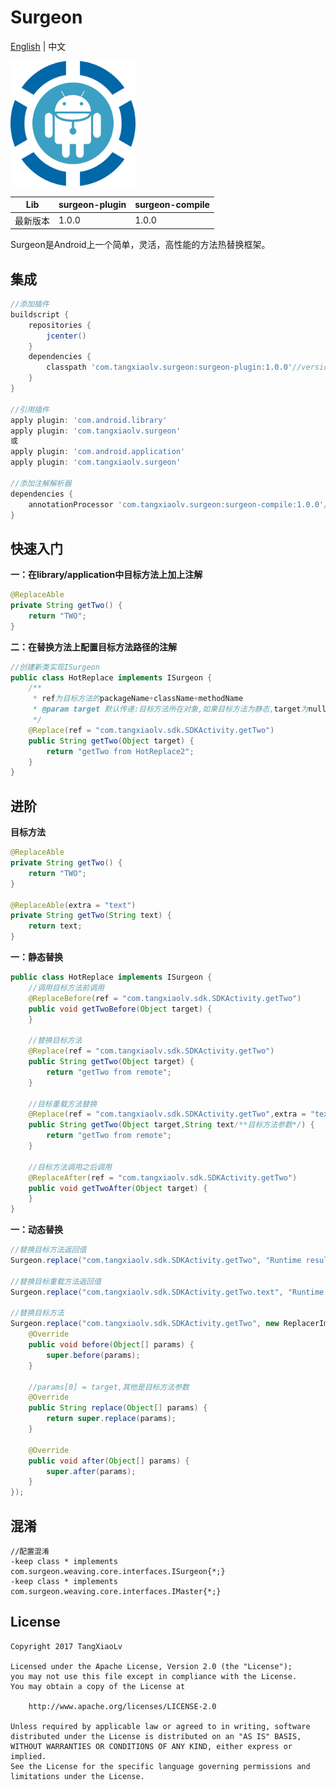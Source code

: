 # Surgeon
[English](https://github.com/TangXiaoLv/Surgeon/blob/master/README.md) | 中文

<img src="img/1.png" width = "200" height = "200"/>

|Lib|surgeon-plugin|surgeon-compile|
|:---:|:---|:---|
|最新版本|1.0.0|1.0.0|

Surgeon是Android上一个简单，灵活，高性能的方法热替换框架。

集成
---
```gradle
//添加插件
buildscript {
    repositories {
        jcenter()
    }
    dependencies {
        classpath 'com.tangxiaolv.surgeon:surgeon-plugin:1.0.0'//version参照上表
    }
}

//引用插件
apply plugin: 'com.android.library'
apply plugin: 'com.tangxiaolv.surgeon'
或
apply plugin: 'com.android.application'
apply plugin: 'com.tangxiaolv.surgeon'

//添加注解解析器
dependencies {
    annotationProcessor 'com.tangxiaolv.surgeon:surgeon-compile:1.0.0'//version参照上表
}
```

快速入门
---
**一：在library/application中目标方法上加上注解**
```java
@ReplaceAble
private String getTwo() {
    return "TWO";
}
```

**二：在替换方法上配置目标方法路径的注解**
```java
//创建新类实现ISurgeon
public class HotReplace implements ISurgeon {
    /**
     * ref为目标方法的packageName+className+methodName
     * @param target 默认传递:目标方法所在对象,如果目标方法为静态,target为null
     */
    @Replace(ref = "com.tangxiaolv.sdk.SDKActivity.getTwo")
    public String getTwo(Object target) {
        return "getTwo from HotReplace2";
    }
}
```

进阶
---
**目标方法**
```java
@ReplaceAble
private String getTwo() {
    return "TWO";
}

@ReplaceAble(extra = "text")
private String getTwo(String text) {
    return text;
}
```

**一：静态替换**
```java
public class HotReplace implements ISurgeon {
    //调用目标方法前调用
    @ReplaceBefore(ref = "com.tangxiaolv.sdk.SDKActivity.getTwo")
    public void getTwoBefore(Object target) {
    }
    
    //替换目标方法
    @Replace(ref = "com.tangxiaolv.sdk.SDKActivity.getTwo")
    public String getTwo(Object target) {
        return "getTwo from remote";
    }
    
    //目标重载方法替换
    @Replace(ref = "com.tangxiaolv.sdk.SDKActivity.getTwo",extra = "text")
    public String getTwo(Object target,String text/**目标方法参数*/) {
        return "getTwo from remote";
    }
    
    //目标方法调用之后调用
    @ReplaceAfter(ref = "com.tangxiaolv.sdk.SDKActivity.getTwo")
    public void getTwoAfter(Object target) {
    }
}
```

**一：动态替换**
```java
//替换目标方法返回值
Surgeon.replace("com.tangxiaolv.sdk.SDKActivity.getTwo", "Runtime result");

//替换目标重载方法返回值
Surgeon.replace("com.tangxiaolv.sdk.SDKActivity.getTwo.text", "Runtime result");

//替换目标方法
Surgeon.replace("com.tangxiaolv.sdk.SDKActivity.getTwo", new ReplacerImpl<String>(){
    @Override
    public void before(Object[] params) {
        super.before(params);
    }

    //params[0] = target,其他是目标方法参数
    @Override
    public String replace(Object[] params) {
        return super.replace(params);
    }

    @Override
    public void after(Object[] params) {
        super.after(params);
    }
});
```

混淆
---
```
//配置混淆
-keep class * implements com.surgeon.weaving.core.interfaces.ISurgeon{*;}
-keep class * implements com.surgeon.weaving.core.interfaces.IMaster{*;}
```

License
---
    Copyright 2017 TangXiaoLv
    
    Licensed under the Apache License, Version 2.0 (the "License");
    you may not use this file except in compliance with the License.
    You may obtain a copy of the License at
    
        http://www.apache.org/licenses/LICENSE-2.0
    
    Unless required by applicable law or agreed to in writing, software
    distributed under the License is distributed on an "AS IS" BASIS,
    WITHOUT WARRANTIES OR CONDITIONS OF ANY KIND, either express or implied.
    See the License for the specific language governing permissions and
    limitations under the License.
